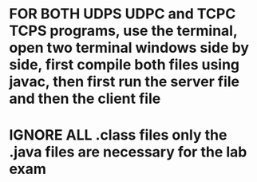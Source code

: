 # FOR BOTH UDPS UDPC and TCPC TCPS programs, use the terminal, open two terminal windows side by side, first compile both files using javac, then first run the server file and then the client file
# IGNORE ALL .class files only the .java files are necessary for the lab exam

